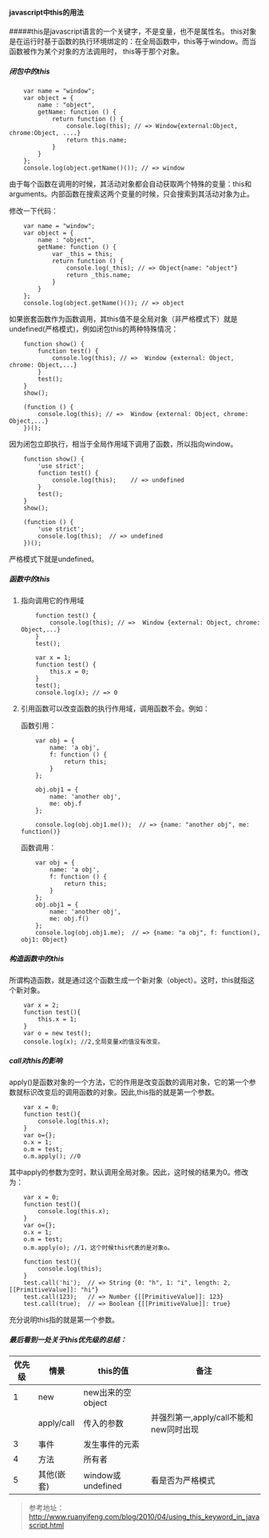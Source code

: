 #### javascript中this的用法
#####this是javascript语言的一个关键字，不是变量，也不是属性名。
this对象是在运行时基于函数的执行环境绑定的：在全局函数中，this等于window。而当函数被作为某个对象的方法调用时， this等于那个对象。
##### 闭包中的this

```
    var name = "window";
    var object = {
        name : "object",
        getName: function () {
            return function () {
                console.log(this); // => Window{external:Object, chrome:Object, ....}
                return this.name;
            }
        }
    };
    console.log(object.getName()()); // => window
```
    
由于每个函数在调用的时候，其活动对象都会自动获取两个特殊的变量：this和arguments。内部函数在搜索这两个变量的时候，只会搜索到其活动对象为止。

修改一下代码：
```
    var name = "window";
    var object = {
        name : "object",
        getName: function () {
            var _this = this;
            return function () {
                console.log(_this); // => Object{name: "object"}
                return _this.name;
            }
        }
    };
    console.log(object.getName()()); // => object
```
如果嵌套函数作为函数调用，其this值不是全局对象（非严格模式下）就是undefined(严格模式)，例如闭包this的两种特殊情况：
```
    function show() {
        function test() {
            console.log(this); // =>  Window {external: Object, chrome: Object,...}
        }
        test();
    }
    show();
```
```
    (function () {
        console.log(this); // =>  Window {external: Object, chrome: Object,...}
    })();
```
因为闭包立即执行，相当于全局作用域下调用了函数，所以指向window。
    
```
    function show() {
        'use strict';
        function test() {
            console.log(this);    // => undefined
        }
        test();
    }
    show();
```
```
    (function () {
        'use strict';
        console.log(this);  // => undefined
    })();

```
严格模式下就是undefined。

##### 函数中的this
1. 指向调用它的作用域
    
    ```
        function test() {
            console.log(this); // =>  Window {external: Object, chrome: Object,...}
        }
        test();
    ```
    ```
        var x = 1;
        function test() {
            this.x = 0;
        }
        test();
        console.log(x); // => 0
    ```
2. 引用函数可以改变函数的执行作用域，调用函数不会。例如：

    函数引用：
    ```
        var obj = {
            name: 'a obj',
            f: function () {
                return this;
            }
        };
        
        obj.obj1 = {
            name: 'another obj',
            me: obj.f
        };
        
        console.log(obj.obj1.me());  // => {name: "another obj", me: function()}
    ```
    函数调用：
    ```
        var obj = {
            name: 'a obj',
            f: function () {
                return this;
            }
        };
        obj.obj1 = {
            name: 'another obj',
            me: obj.f()
        };
        console.log(obj.obj1.me);  // => {name: "a obj", f: function(), obj1: Object}
    ```
##### 构造函数中的this
所谓构造函数，就是通过这个函数生成一个新对象（object）。这时，this就指这个新对象。
```
    var x = 2;
    function test(){
        this.x = 1;
    }
    var o = new test();
    console.log(x); //2,全局变量x的值没有改变。
```
##### call对this的影响
apply()是函数对象的一个方法，它的作用是改变函数的调用对象，它的第一个参数就标识改变后的调用函数的对象。因此,this指的就是第一个参数。
```
    var x = 0;
    function test(){
        console.log(this.x);
    }
    var o={};
    o.x = 1;
    o.m = test;
    o.m.apply(); //0
```
其中apply的参数为空时，默认调用全局对象。因此，这时候的结果为0。修改为：
```
    var x = 0;
    function test(){
        console.log(this.x);
    }
    var o={};
    o.x = 1;
    o.m = test;
    o.m.apply(o); //1，这个时候this代表的是对象o。
```
```
    function test(){
        console.log(this);
    }
    test.call('hi');  // => String {0: "h", 1: "i", length: 2, [[PrimitiveValue]]: "hi"}
    test.call(123);   // => Number {[[PrimitiveValue]]: 123}
    test.call(true);  // => Boolean {[[PrimitiveValue]]: true}
```
充分说明this指的就是第一个参数。

##### 最后看到一处关于this优先级的总结：
|优先级| 情景 | this的值 | 备注|
|------|------|-----    |------|
| 1    |new   |new出来的空object| |
|      |apply/call|传入的参数|并强烈第一,apply/call不能和new同时出现|
| 3    |事件 |发生事件的元素| |
| 4    |方法 |所有者|  |
| 5    |其他(嵌套)|window或undefined| 看是否为严格模式


> 参考地址：http://www.ruanyifeng.com/blog/2010/04/using_this_keyword_in_javascript.html

